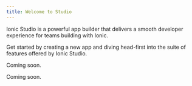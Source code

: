 ```yaml
---
title: Welcome to Studio
---
```


Ionic Studio is a powerful app builder that delivers a smooth developer experience for teams building with Ionic.

<docs-cards class="static-width">
  <docs-card header="Quickstart" href="/docs/studio/quickstart" img="/docs/assets/icons/guide-quickstart.png">
    <p>Get started by creating a new app and diving head-first into the suite of
    features offered by Ionic Studio.</p>
  </docs-card>

  <docs-card header="News & Updates 🚧" icon="/docs/assets/icons/guide-news-icon.png">
    <p>Coming soon.</p>
  </docs-card>

  <docs-card header="Studio FAQ 🚧" icon="/docs/assets/icons/guide-faq-icon.png">
    <p>Coming soon.</p>
  </docs-card>
</docs-cards>
